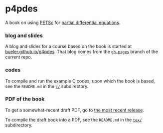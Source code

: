 p4pdes
======

A book on using [PETSc](http://www.mcs.anl.gov/petsc/) for [partial differential equations](https://en.wikipedia.org/wiki/Partial_differential_equation).


### blog and slides

A blog and slides for a course based on the book is started at [bueler.github.io/p4pdes](http://bueler.github.io/p4pdes).  That blog comes from the [`gh-pages`](https://github.com/bueler/p4pdes/tree/gh-pages) branch of the current repo.


### codes

To compile and run the example C codes, upon which the book is based, see the `README.md` in the [`c/`](https://github.com/bueler/p4pdes/tree/master/c) subdirectory.


### PDF of the book

To get a somewhat-recent draft PDF, go to [the most recent release](https://github.com/bueler/p4pdes/releases).

To compile the draft book into a PDF, see the `README.md` in the [`tex/`](https://github.com/bueler/p4pdes/tree/master/tex) subdirectory.
